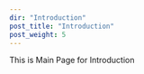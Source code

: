 ```yaml
---
dir: "Introduction"
post_title: "Introduction"
post_weight: 5
---
```


This is Main Page for Introduction